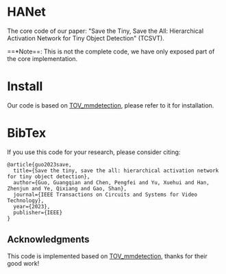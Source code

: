 # HANet

The core code of our paper: "Save the Tiny, Save the All: Hierarchical Activation Network for Tiny Object Detection" (TCSVT).

==*Note==: This is not the complete code, we have only exposed part of the core implementation.



# Install

Our code is based on [TOV_mmdetection](https://github.com/ucas-vg/PointTinyBenchmark), please refer to it for installation.



# BibTex

If you use this code for your research, please consider citing:

```
@article{guo2023save,
  title={Save the tiny, save the all: hierarchical activation network for tiny object detection},
  author={Guo, Guangqian and Chen, Pengfei and Yu, Xuehui and Han, Zhenjun and Ye, Qixiang and Gao, Shan},
  journal={IEEE Transactions on Circuits and Systems for Video Technology},
  year={2023},
  publisher={IEEE}
}
```



## Acknowledgments

This code is implemented based on [TOV_mmdetection](https://github.com/ucas-vg/PointTinyBenchmark), thanks for their good work!

